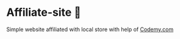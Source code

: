 # Affiliate-site :money_mouth_face:                                                                                                                    
Simple website affiliated with local store
 with help of <a href="http://johnelder.com/">Codemy.com</a>
